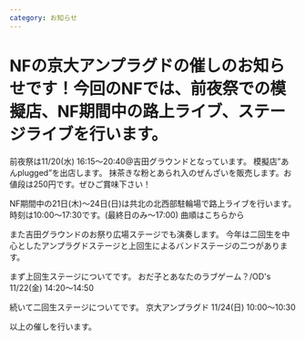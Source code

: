 ```yaml
---
category: お知らせ
---
```

# NFの京大アンプラグドの催しのお知らせです！今回のNFでは、前夜祭での模擬店、NF期間中の路上ライブ、ステージライブを行います。

前夜祭は11/20(水) 16:15～20:40@吉田グラウンドとなっています。
模擬店”あんplugged”を出店します。
抹茶きな粉とあられ入のぜんざいを販売します。お値段は250円です。ぜひご賞味下さい！

NF期間中の21日(木)～24日(日)は共北の北西部駐輪場で路上ライブを行います。時刻は10:00～17:30です。(最終日のみ～17:00)
曲順はこちらから


また吉田グラウンドのお祭り広場ステージでも演奏します。
今年は二回生を中心としたアンプラグドステージと上回生によるバンドステージの二つがあります。

まず上回生ステージについてです。
おだ子とあなたのラブゲーム？/OD's
11/22(金) 14:20～14:50

続いて二回生ステージについてです。
京大アンプラグド
11/24(日) 10:00～10:30


以上の催しを行います。

